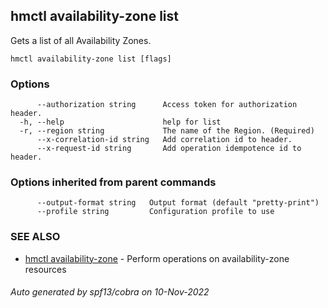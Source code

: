 ## hmctl availability-zone list

Gets a list of all Availability Zones.

```
hmctl availability-zone list [flags]
```

### Options

```
      --authorization string      Access token for authorization header.
  -h, --help                      help for list
  -r, --region string             The name of the Region. (Required)
      --x-correlation-id string   Add correlation id to header.
      --x-request-id string       Add operation idempotence id to header.
```

### Options inherited from parent commands

```
      --output-format string   Output format (default "pretty-print")
      --profile string         Configuration profile to use
```

### SEE ALSO

* [hmctl availability-zone](hmctl_availability-zone.md)	 - Perform operations on availability-zone resources

###### Auto generated by spf13/cobra on 10-Nov-2022
